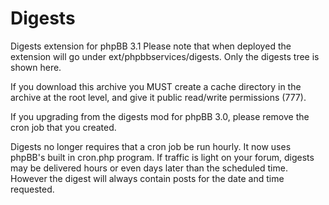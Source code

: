 # Digests
Digests extension for phpBB 3.1
Please note that when deployed the extension will go under ext/phpbbservices/digests. Only the digests tree is shown here.

If you download this archive you MUST create a cache directory in the archive at the root level, and give it public read/write permissions (777).

If you upgrading from the digests mod for phpBB 3.0, please remove the cron job that you created. 

Digests no longer requires that a cron job be run hourly. It now uses phpBB's built in cron.php program. If traffic is light on your forum, digests may be delivered hours or even days later than the scheduled time. However the digest will always contain posts for the date and time requested.
